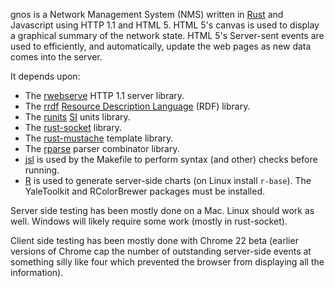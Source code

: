 gnos is a Network Management System (NMS) written in [Rust](http://www.rust-lang.org/) and
Javascript using HTTP 1.1 and HTML 5. HTML 5's canvas is used to display a graphical summary 
of the network state. HTML 5's Server-sent events are used to efficiently, and automatically, update 
the web pages as new data comes into the server.

It depends upon:
* The [rwebserve](https://github.com/jesse99/rwebserve) HTTP 1.1 server library.
* The [rrdf](https://github.com/jesse99/rrdf) [Resource Description Language](http://www.w3.org/RDF/) (RDF) library.
* The [runits](https://github.com/jesse99/runits) [SI](http://en.wikipedia.org/wiki/SI) units library.
* The [rust-socket](https://github.com/jdm/rust-socket) library.
* The [rust-mustache](https://github.com/erickt/rust-mustache) template library.
* The [rparse](https://github.com/jesse99/rparse) parser combinator library.
* [jsl](http://www.javascriptlint.com/) is used by the Makefile to perform syntax (and other) checks before running.
* [R](http://www.r-project.org/) is used to generate server-side charts (on Linux install `r-base`). The YaleToolkit 
and RColorBrewer packages must be installed.

Server side testing has been mostly done on a Mac. Linux should work as well. Windows will likely require some 
work (mostly in rust-socket).

Client side testing has been mostly done with Chrome 22 beta (earlier versions of Chrome cap the number
of outstanding server-side events at something silly like four which prevented the browser from displaying all 
the information). 
